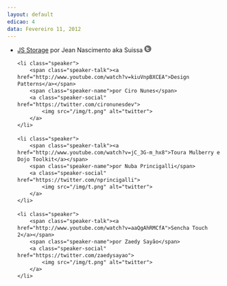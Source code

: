 ```yaml
---
layout: default
edicao: 4
data: Fevereiro 11, 2012
---
```

<ul class="speakers">
     <li class="speaker">
        <span class="speaker-talk"><a href="http://www.youtube.com/watch?v=YnimlWo0Gw8">JS Storage</a></span>
        <span class="speaker-name">por Jean Nascimento aka Suissa</span>
        <a class="speaker-social" href="https://twitter.com/osuissa">
            <img src="/img/t.png" alt="twitter">
        </a>
    </li>

    <li class="speaker">
        <span class="speaker-talk"><a href="http://www.youtube.com/watch?v=kiuVnpBXCEA">Design Patterns</a></span>
        <span class="speaker-name">por Ciro Nunes</span>
        <a class="speaker-social" href="https://twitter.com/cironunesdev">
            <img src="/img/t.png" alt="twitter">
        </a>
    </li>

    <li class="speaker">
        <span class="speaker-talk"><a href="http://www.youtube.com/watch?v=jC_3G-m_hx8">Toura Mulberry e Dojo Toolkit</a></span>
        <span class="speaker-name">por Nuba Princigalli</span>
        <a class="speaker-social" href="https://twitter.com/nprincigalli">
            <img src="/img/t.png" alt="twitter">
        </a>
    </li>

    <li class="speaker">
        <span class="speaker-talk"><a href="http://www.youtube.com/watch?v=aaQgAhRMCfA">Sencha Touch 2</a></span>
        <span class="speaker-name">por Zaedy Sayão</span>
        <a class="speaker-social" href="https://twitter.com/zaedysayao">
            <img src="/img/t.png" alt="twitter">
        </a>
    </li>
</ul>